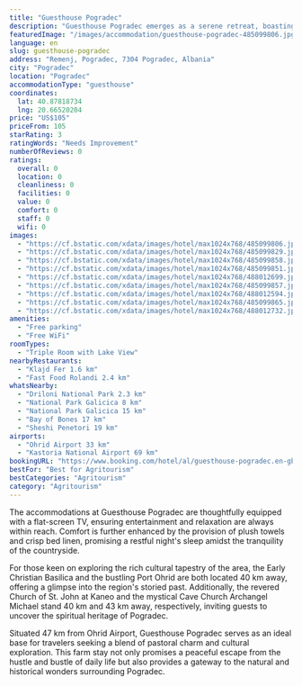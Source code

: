 ```yaml
---
title: "Guesthouse Pogradec"
description: "Guesthouse Pogradec emerges as a serene retreat, boasting a picturesque garden and sweeping lake views, located just a stone's throw away from the enchanting Ohrid Lake Springs and the historical Bay of Bones."
featuredImage: "/images/accommodation/guesthouse-pogradec-485099806.jpg"
language: en
slug: guesthouse-pogradec
address: "Remenj, Pogradec, 7304 Pogradec, Albania"
city: "Pogradec"
location: "Pogradec"
accommodationType: "guesthouse"
coordinates:
  lat: 40.87818734
  lng: 20.66520204
price: "US$105"
priceFrom: 105
starRating: 3
ratingWords: "Needs Improvement"
numberOfReviews: 0
ratings:
  overall: 0
  location: 0
  cleanliness: 0
  facilities: 0
  value: 0
  comfort: 0
  staff: 0
  wifi: 0
images:
  - "https://cf.bstatic.com/xdata/images/hotel/max1024x768/485099806.jpg?k=ba875f5ef8d494d368c3021cad16c0f7d180e39442e76a07a043c6321dde7afa&o=&hp=1"
  - "https://cf.bstatic.com/xdata/images/hotel/max1024x768/485099829.jpg?k=9128cc9104dc0430414a86fe779090c1c03768b0dcd7d55beb19deae3d5ef64c&o=&hp=1"
  - "https://cf.bstatic.com/xdata/images/hotel/max1024x768/485099858.jpg?k=de10f35f87a156eeea4428c772b362280ed1c683b9237db49ece727c79f60a0d&o=&hp=1"
  - "https://cf.bstatic.com/xdata/images/hotel/max1024x768/485099851.jpg?k=c14d922343cc13f94cdeef3f6beaca7ac876f02b06c0e1e58607c62d688c08eb&o=&hp=1"
  - "https://cf.bstatic.com/xdata/images/hotel/max1024x768/488012699.jpg?k=d7f28c2fdcefd097f5dcf7b0ba0ef149183bdb22162dd35d2171fe7ad75628f0&o=&hp=1"
  - "https://cf.bstatic.com/xdata/images/hotel/max1024x768/485099857.jpg?k=0614a7bc9e93f1ba8fc67fc4391915f39626a5454b1844f45c2d71d9295043c8&o=&hp=1"
  - "https://cf.bstatic.com/xdata/images/hotel/max1024x768/488012594.jpg?k=81070bf3c030a8b2fc4a44cedbd0aee27d92eca8a62a69a606f8cc2441e0defa&o=&hp=1"
  - "https://cf.bstatic.com/xdata/images/hotel/max1024x768/485099865.jpg?k=7e9603ee07a46307f0f5f0554b79194eaa5e20861988ee2837662fc76a423e05&o=&hp=1"
  - "https://cf.bstatic.com/xdata/images/hotel/max1024x768/488012732.jpg?k=f15642751ba69ec4e2b18ab79e05358e93edb75ce59ed152f99ee0c8975bc894&o=&hp=1"
amenities:
  - "Free parking"
  - "Free WiFi"
roomTypes:
  - "Triple Room with Lake View"
nearbyRestaurants:
  - "Klajd Fer 1.6 km"
  - "Fast Food Rolandi 2.4 km"
whatsNearby:
  - "Driloni National Park 2.3 km"
  - "National Park Galicica 8 km"
  - "National Park Galicica 15 km"
  - "Bay of Bones 17 km"
  - "Sheshi Penetori 19 km"
airports:
  - "Ohrid Airport 33 km"
  - "Kastoria National Airport 69 km"
bookingURL: "https://www.booking.com/hotel/al/guesthouse-pogradec.en-gb.html?aid=8035640"
bestFor: "Best for Agritourism"
bestCategories: "Agritourism"
category: "Agritourism"
---
```


The accommodations at Guesthouse Pogradec are thoughtfully equipped with a flat-screen TV, ensuring entertainment and relaxation are always within reach. Comfort is further enhanced by the provision of plush towels and crisp bed linen, promising a restful night's sleep amidst the tranquility of the countryside.

For those keen on exploring the rich cultural tapestry of the area, the Early Christian Basilica and the bustling Port Ohrid are both located 40 km away, offering a glimpse into the region's storied past. Additionally, the revered Church of St. John at Kaneo and the mystical Cave Church Archangel Michael stand 40 km and 43 km away, respectively, inviting guests to uncover the spiritual heritage of Pogradec.

Situated 47 km from Ohrid Airport, Guesthouse Pogradec serves as an ideal base for travelers seeking a blend of pastoral charm and cultural exploration. This farm stay not only promises a peaceful escape from the hustle and bustle of daily life but also provides a gateway to the natural and historical wonders surrounding Pogradec.